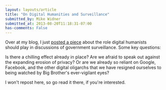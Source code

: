 ```yaml
---
layout: layouts/article
title: "On Digital Humanities and Surveillance"
submitted_by: Mike Widner
submitted_at: 2013-08-20T11:18:31-07:00
has-comments: False
---
```


Over at my blog, I just [posted a piece](https://people.stanford.edu/widner/content/digital-humanists-lack-response-surveillance-state) about the role digital humanists should play in discussions of government surveillance. Some key questions:


Is there a chilling effect already in place? Are we afraid to speak out against the expanding erosion of privacy? Or are we already so reliant on Google, Facebook, and the other digital oligarchs that we have resigned ourselves to being watched by Big Brother's ever-vigilant eyes?


I won't repost here, so go read it there, if you're interested.


 
